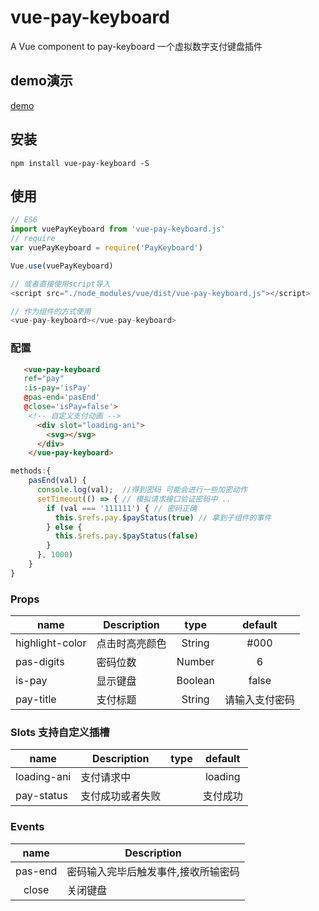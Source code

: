 # vue-pay-keyboard

A Vue component to pay-keyboard
一个虚拟数字支付键盘插件

## demo演示

[demo](http://yucccc.com/vuepayboard/)

## 安装

```JS
npm install vue-pay-keyboard -S
```

## 使用

```js
// ES6
import vuePayKeyboard from 'vue-pay-keyboard.js'
// require
var vuePayKeyboard = require('PayKeyboard')

Vue.use(vuePayKeyboard)

// 或者直接使用script导入
<script src="./node_modules/vue/dist/vue-pay-keyboard.js"></script>

// 作为组件的方式使用
<vue-pay-keyboard></vue-pay-keyboard>
```

### 配置

```html
   <vue-pay-keyboard
   ref="pay"
   :is-pay='isPay'
   @pas-end='pasEnd'
   @close='isPay=false'>
    <!-- 自定义支付动画 -->
      <div slot="loading-ani">
        <svg></svg>
      </div>
    </vue-pay-keyboard>
```

```javascript
methods:{
    pasEnd(val) {
      console.log(val);  //得到密码 可能会进行一些加密动作
      setTimeout(() => { // 模拟请求接口验证密码中 ..
        if (val === '111111') { // 密码正确
          this.$refs.pay.$payStatus(true) // 拿到子组件的事件
        } else {
          this.$refs.pay.$payStatus(false)
        }
      }, 1000)
    }
}
```

### Props

|    name    |    Description   |   type   |default|
| -----------------  | ---------------- | :--------: | :----------: |
| highlight-color       | 点击时高亮颜色 |String| #000
| pas-digits        | 密码位数 |Number | 6
| is-pay        | 显示键盘 |Boolean | false
| pay-title        | 支付标题 |String | 请输入支付密码

### Slots 支持自定义插槽

|    name    |    Description   |   type   |default|
| -----------------  | ---------------- | :--------: | :----------: |
| loading-ani       | 支付请求中 || loading
| pay-status        | 支付成功或者失败|| 支付成功

### Events

| name | Description   |
| :--------:   | -----  |
|    pas-end    |  密码输入完毕后触发事件,接收所输密码
|    close    |  关闭键盘
